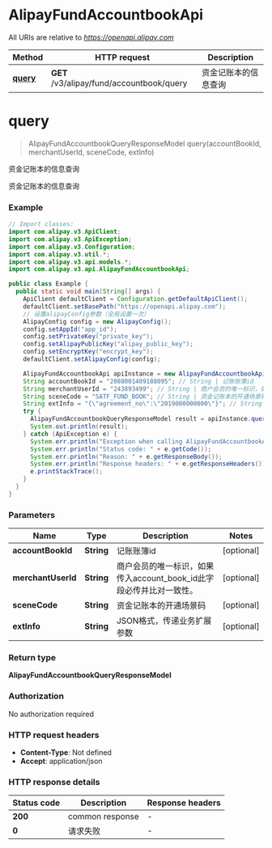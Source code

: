 # AlipayFundAccountbookApi

All URIs are relative to *https://openapi.alipay.com*

| Method | HTTP request | Description |
|------------- | ------------- | -------------|
| [**query**](AlipayFundAccountbookApi.md#query) | **GET** /v3/alipay/fund/accountbook/query | 资金记账本的信息查询 |


<a name="query"></a>
# **query**
> AlipayFundAccountbookQueryResponseModel query(accountBookId, merchantUserId, sceneCode, extInfo)

资金记账本的信息查询

资金记账本的信息查询

### Example
```java
// Import classes:
import com.alipay.v3.ApiClient;
import com.alipay.v3.ApiException;
import com.alipay.v3.Configuration;
import com.alipay.v3.util.*;
import com.alipay.v3.api.models.*;
import com.alipay.v3.api.AlipayFundAccountbookApi;

public class Example {
  public static void main(String[] args) {
    ApiClient defaultClient = Configuration.getDefaultApiClient();
    defaultClient.setBasePath("https://openapi.alipay.com");
    // 设置alipayConfig参数（全局设置一次）
    AlipayConfig config = new AlipayConfig();
    config.setAppId("app_id");
    config.setPrivateKey("private_key");
    config.setAlipayPublicKey("alipay_public_key");
    config.setEncryptKey("encrypt_key");
    defaultClient.setAlipayConfig(config);

    AlipayFundAccountbookApi apiInstance = new AlipayFundAccountbookApi(defaultClient);
    String accountBookId = "2088001409188095"; // String | 记账账簿id
    String merchantUserId = "243893499"; // String | 商户会员的唯一标识，如果传入account_book_id此字段必传并比对一致性。
    String sceneCode = "SATF_FUND_BOOK"; // String | 资金记账本的开通场景码
    String extInfo = "{\"agreement_no\":\"2019000000000\"}"; // String | JSON格式，传递业务扩展参数
    try {
      AlipayFundAccountbookQueryResponseModel result = apiInstance.query(accountBookId, merchantUserId, sceneCode, extInfo);
      System.out.println(result);
    } catch (ApiException e) {
      System.err.println("Exception when calling AlipayFundAccountbookApi#query");
      System.err.println("Status code: " + e.getCode());
      System.err.println("Reason: " + e.getResponseBody());
      System.err.println("Response headers: " + e.getResponseHeaders());
      e.printStackTrace();
    }
  }
}
```

### Parameters

| Name | Type | Description  | Notes |
|------------- | ------------- | ------------- | -------------|
| **accountBookId** | **String**| 记账账簿id | [optional] |
| **merchantUserId** | **String**| 商户会员的唯一标识，如果传入account_book_id此字段必传并比对一致性。 | [optional] |
| **sceneCode** | **String**| 资金记账本的开通场景码 | [optional] |
| **extInfo** | **String**| JSON格式，传递业务扩展参数 | [optional] |

### Return type

**AlipayFundAccountbookQueryResponseModel**

### Authorization

No authorization required

### HTTP request headers

 - **Content-Type**: Not defined
 - **Accept**: application/json

### HTTP response details
| Status code | Description | Response headers |
|-------------|-------------|------------------|
| **200** | common response |  -  |
| **0** | 请求失败 |  -  |

